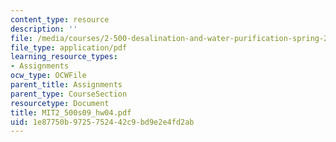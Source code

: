 ```yaml
---
content_type: resource
description: ''
file: /media/courses/2-500-desalination-and-water-purification-spring-2009/1e87750b9725752442c9bd9e2e4fd2ab_MIT2_500s09_hw04.pdf
file_type: application/pdf
learning_resource_types:
- Assignments
ocw_type: OCWFile
parent_title: Assignments
parent_type: CourseSection
resourcetype: Document
title: MIT2_500s09_hw04.pdf
uid: 1e87750b-9725-7524-42c9-bd9e2e4fd2ab
---
```

